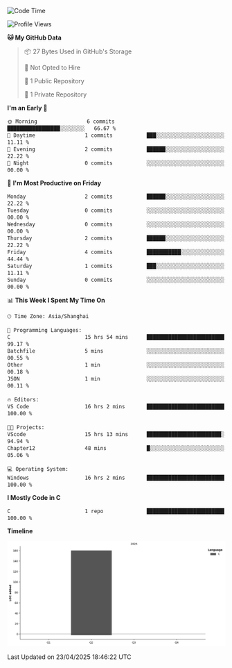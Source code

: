 <!--START_SECTION:waka-->
![Code Time](http://img.shields.io/badge/Code%20Time-28%20hrs%2022%20mins-blue)

![Profile Views](http://img.shields.io/badge/Profile%20Views-46-blue)

**🐱 My GitHub Data** 

> 📦 27 Bytes Used in GitHub's Storage 
 > 
> 🚫 Not Opted to Hire
 > 
> 📜 1 Public Repository 
 > 
> 🔑 1 Private Repository 
 > 
**I'm an Early 🐤** 

```text
🌞 Morning                6 commits           █████████████████░░░░░░░░   66.67 % 
🌆 Daytime                1 commits           ███░░░░░░░░░░░░░░░░░░░░░░   11.11 % 
🌃 Evening                2 commits           ██████░░░░░░░░░░░░░░░░░░░   22.22 % 
🌙 Night                  0 commits           ░░░░░░░░░░░░░░░░░░░░░░░░░   00.00 % 
```
📅 **I'm Most Productive on Friday** 

```text
Monday                   2 commits           ██████░░░░░░░░░░░░░░░░░░░   22.22 % 
Tuesday                  0 commits           ░░░░░░░░░░░░░░░░░░░░░░░░░   00.00 % 
Wednesday                0 commits           ░░░░░░░░░░░░░░░░░░░░░░░░░   00.00 % 
Thursday                 2 commits           ██████░░░░░░░░░░░░░░░░░░░   22.22 % 
Friday                   4 commits           ███████████░░░░░░░░░░░░░░   44.44 % 
Saturday                 1 commits           ███░░░░░░░░░░░░░░░░░░░░░░   11.11 % 
Sunday                   0 commits           ░░░░░░░░░░░░░░░░░░░░░░░░░   00.00 % 
```


📊 **This Week I Spent My Time On** 

```text
🕑︎ Time Zone: Asia/Shanghai

💬 Programming Languages: 
C                        15 hrs 54 mins      █████████████████████████   99.17 % 
Batchfile                5 mins              ░░░░░░░░░░░░░░░░░░░░░░░░░   00.55 % 
Other                    1 min               ░░░░░░░░░░░░░░░░░░░░░░░░░   00.18 % 
JSON                     1 min               ░░░░░░░░░░░░░░░░░░░░░░░░░   00.11 % 

🔥 Editors: 
VS Code                  16 hrs 2 mins       █████████████████████████   100.00 % 

🐱‍💻 Projects: 
VScode                   15 hrs 13 mins      ████████████████████████░   94.94 % 
Chapter12                48 mins             █░░░░░░░░░░░░░░░░░░░░░░░░   05.06 % 

💻 Operating System: 
Windows                  16 hrs 2 mins       █████████████████████████   100.00 % 
```

**I Mostly Code in C** 

```text
C                        1 repo              █████████████████████████   100.00 % 
```



**Timeline**

![Lines of Code chart](https://raw.githubusercontent.com/AutCaesarAutNihil/AutCaesarAutNihil/main/assets/bar_graph.png)


 Last Updated on 23/04/2025 18:46:22 UTC
<!--END_SECTION:waka-->
